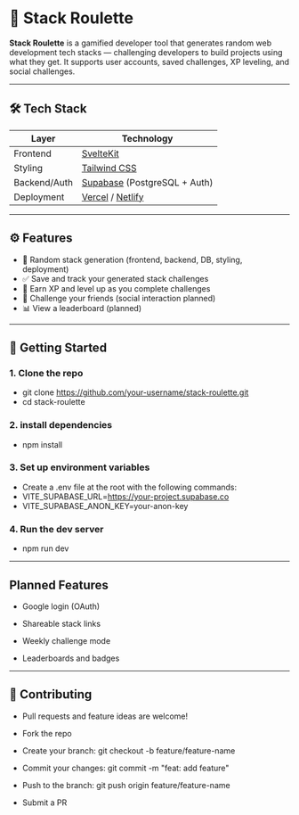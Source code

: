 # 🎰 Stack Roulette

**Stack Roulette** is a gamified developer tool that generates random web development tech stacks — challenging developers to build projects using what they get. It supports user accounts, saved challenges, XP leveling, and social challenges.

---

## 🛠 Tech Stack

| Layer        | Technology                      |
|--------------|----------------------------------|
| Frontend     | [SvelteKit](https://kit.svelte.dev) |
| Styling      | [Tailwind CSS](https://tailwindcss.com) |
| Backend/Auth | [Supabase](https://supabase.com) (PostgreSQL + Auth) |
| Deployment   | [Vercel](https://vercel.com) / [Netlify](https://netlify.com) |

---

## ⚙️ Features

- 🎰 Random stack generation (frontend, backend, DB, styling, deployment)
- ✅ Save and track your generated stack challenges
- 🧠 Earn XP and level up as you complete challenges
- 👫 Challenge your friends (social interaction planned)
- 📊 View a leaderboard (planned)

---

## 🚀 Getting Started

### 1. Clone the repo

- git clone https://github.com/your-username/stack-roulette.git
- cd stack-roulette

### 2. install dependencies
- npm install

### 3. Set up environment variables
- Create a .env file at the root with the following commands:
- VITE_SUPABASE_URL=https://your-project.supabase.co
- VITE_SUPABASE_ANON_KEY=your-anon-key

### 4. Run the dev server
- npm run dev

---

 ## Planned Features
 - Google login (OAuth)

 - Shareable stack links

 - Weekly challenge mode

 - Leaderboards and badges

---

## 🤝 Contributing
 - Pull requests and feature ideas are welcome!

 - Fork the repo

 - Create your branch: git checkout -b feature/feature-name

 - Commit your changes: git commit -m "feat: add feature"

 - Push to the branch: git push origin feature/feature-name

 - Submit a PR
